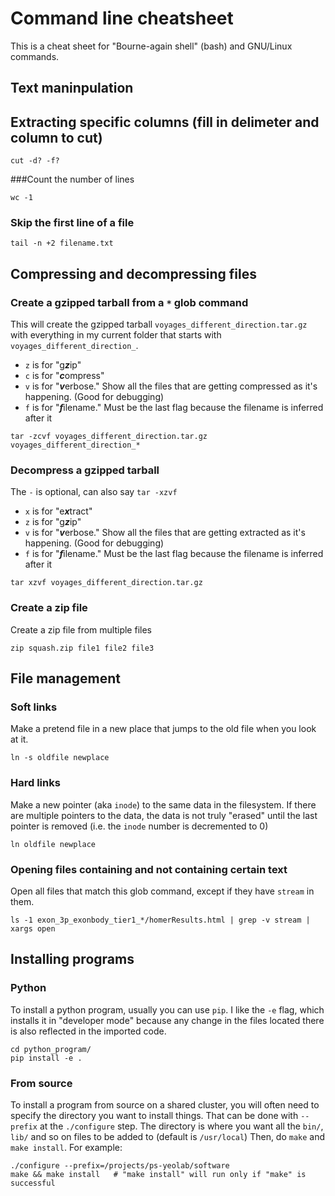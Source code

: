# Command line cheatsheet

This is a cheat sheet for "Bourne-again shell" (bash) and GNU/Linux commands.

## Text maninpulation
## Extracting specific columns (fill in delimeter and column to cut)
````
cut -d? -f?
````
###Count the number of lines
````
wc -1
````
### Skip the first line of a file

```
tail -n +2 filename.txt
```

## Compressing and decompressing files

### Create a gzipped tarball from a `*` glob command

This will create the gzipped tarball `voyages_different_direction.tar.gz` with everything in my current folder that starts with `voyages_different_direction_`.

* `z` is for "g***z***ip"
* `c` is for "***c***ompress"
* `v` is for "***v***erbose." Show all the files that are getting compressed as it's happening. (Good for debugging)
* `f` is for "***f***ilename." Must be the last flag because the filename is inferred after it

```
tar -zcvf voyages_different_direction.tar.gz voyages_different_direction_*
```

### Decompress a gzipped tarball

The `-` is optional, can also say `tar -xzvf`

* `x` is for "e***x***tract"
* `z` is for "g***z***ip"
* `v` is for "***v***erbose." Show all the files that are getting extracted as it's happening. (Good for debugging)
* `f` is for "***f***ilename." Must be the last flag because the filename is inferred after it

```
tar xzvf voyages_different_direction.tar.gz
```

### Create a zip file

Create a zip file from multiple files

```
zip squash.zip file1 file2 file3
```


## File management

### Soft links

Make a pretend file in a new place that jumps to the old file when you look at it.

```
ln -s oldfile newplace
```

### Hard links

Make a new pointer (aka `inode`) to the same data in the filesystem. If there are multiple pointers to the data, the data is not truly "erased" until the last pointer is removed (i.e. the `inode` number is decremented to 0)

```
ln oldfile newplace
```

### Opening files containing and not containing certain text

Open all files that match this glob command, except if they have `stream` in them.

```
ls -1 exon_3p_exonbody_tier1_*/homerResults.html | grep -v stream | xargs open
```

## Installing programs 

### Python

To install a python program, usually you can use `pip`. I like the `-e` flag, which installs it in "developer mode" because any change in the files located there is also reflected in the imported code.

```
cd python_program/
pip install -e .
```

### From source

To install a program from source on a shared cluster, you will often need to specify the directory you want to install things. That can be done with `--prefix` at the `./configure` step. The directory is where you want all the `bin/`, `lib/` and so on files to be added to (default is `/usr/local`) Then, do `make` and `make install`. For example:

```
./configure --prefix=/projects/ps-yeolab/software
make && make install   # "make install" will run only if "make" is successful
```
